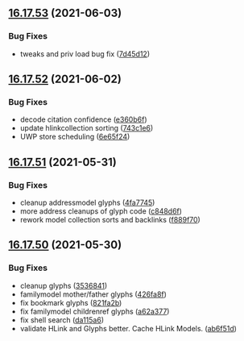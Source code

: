 ## [16.17.53](https://github.com/phandcock/GrampsView/compare/v16.17.52...v16.17.53) (2021-06-03)


### Bug Fixes

* tweaks and priv load bug fix ([7d45d12](https://github.com/phandcock/GrampsView/commit/7d45d12c8aa8af7a1c8e798ce5d2416f5b30f5eb))



## [16.17.52](https://github.com/phandcock/GrampsView/compare/v16.17.51...v16.17.52) (2021-06-02)


### Bug Fixes

* decode citation confidence ([e360b6f](https://github.com/phandcock/GrampsView/commit/e360b6f7b7161403ab77daf24850251cc171d71e))
* update hlinkcollection sorting ([743c1e6](https://github.com/phandcock/GrampsView/commit/743c1e67358e598aec2a18be9b04a1f9d91e1dc0))
* UWP store scheduling ([6e65f24](https://github.com/phandcock/GrampsView/commit/6e65f248c938dbb41c48e957329a3b012e027e78))



## [16.17.51](https://github.com/phandcock/GrampsView/compare/v16.17.50...v16.17.51) (2021-05-31)


### Bug Fixes

* cleanup addressmodel glyphs ([4fa7745](https://github.com/phandcock/GrampsView/commit/4fa774502d9e216df60fe5c10e873745e5af4330))
* more address cleanups of glyph code ([c848d6f](https://github.com/phandcock/GrampsView/commit/c848d6f5aec08053a5e0f1fca20c31d4963324e3))
* rework model collection sorts and backlinks ([f889f70](https://github.com/phandcock/GrampsView/commit/f889f707472f7f8163e2828a7bd4530bb1741302))



## [16.17.50](https://github.com/phandcock/GrampsView/compare/v16.17.49...v16.17.50) (2021-05-30)


### Bug Fixes

* cleanup glyphs ([3536841](https://github.com/phandcock/GrampsView/commit/35368419dbf4da7045130e685ee842dc7991b00d))
* familymodel mother/father glyphs ([426fa8f](https://github.com/phandcock/GrampsView/commit/426fa8f7cc1ce88c5f78e75b7ffeadf089e7b7da))
* fix bookmark glyphs ([821fa2b](https://github.com/phandcock/GrampsView/commit/821fa2b108caaa790ab183a260aa6d36b9dd751b))
* fix familymodel childrenref glyphs ([a62a377](https://github.com/phandcock/GrampsView/commit/a62a3778fc838bd40a6d9ab28f6a26f8526a6df7))
* fix shell search ([da115a6](https://github.com/phandcock/GrampsView/commit/da115a68a76086288922dd1c07f4d97c4498d7f4))
* validate HLink and Glyphs better.  Cache HLink Models. ([ab6f51d](https://github.com/phandcock/GrampsView/commit/ab6f51d8eb96c13b91e566009bd74ddfa22bc6ef))



